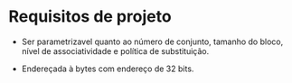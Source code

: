 # Requisitos de projeto

- Ser parametrizavel quanto ao número de conjunto, tamanho do bloco, nível de associatividade e política de substituição.

- Endereçada à bytes com endereço de 32 bits.
   